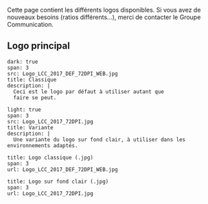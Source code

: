 Cette page contient les différents logos disponibles.
Si vous avez de nouveaux besoins (ratios différents…), merci de contacter le Groupe Communication.

## Logo principal

```image
dark: true
span: 3
src: Logo_LCC_2017_DEF_72DPI_WEB.jpg
title: Classique
description: |
  Ceci est le logo par défaut à utiliser autant que
  faire se peut.
```

```image
light: true
span: 3
src: Logo_LCC_2017_72DPI.jpg
title: Variante
description: |
  Une variante du logo sur fond clair, à utiliser dans les environnements adaptés.
```

```download
title: Logo classique (.jpg)
span: 3
url: Logo_LCC_2017_DEF_72DPI_WEB.jpg
```

```download
title: Logo sur fond clair (.jpg)
span: 3
url: Logo_LCC_2017_72DPI.jpg
```
